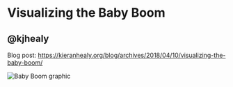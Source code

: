# Visualizing the Baby Boom

## @kjhealy

Blog post: https://kieranhealy.org/blog/archives/2018/04/10/visualizing-the-baby-boom/

![Baby Boom graphic](figures/misc/combined_births_components.png)
